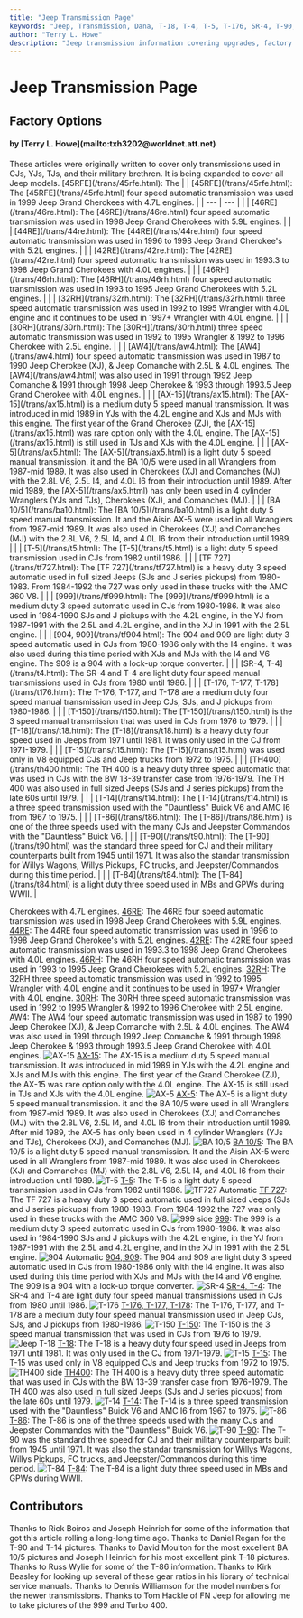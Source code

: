 ```yaml
---
title: "Jeep Transmission Page"
keywords: "Jeep, Transmission, Dana, T-18, T-4, T-5, T-176, SR-4, T-90, T-84, T-86, T-14, T-15"
author: "Terry L. Howe"
description: "Jeep transmission information covering upgrades, factory options, and essential information."
---
```


# Jeep Transmission Page
## Factory Options
<H4>by [Terry L. Howe](mailto:txh3202@worldnet.att.net)</H4>
These articles were originally written to cover only transmissions
used in CJs, YJs, TJs, and their military brethren.  It is being
expanded to cover all Jeep models.
[45RFE](/trans/45rfe.html):  The 
|  | [45RFE](/trans/45rfe.html):  The 
[45RFE](/trans/45rfe.html) four speed automatic transmission was used in 1999 Jeep Grand
Cherokees with 4.7L engines. |
| --- | --- |
|  | [46RE](/trans/46re.html):  The 
[46RE](/trans/46re.html) four speed automatic transmission was used in 1998 Jeep Grand
Cherokees with 5.9L engines. |
|  | [44RE](/trans/44re.html):  The 
[44RE](/trans/44re.html) four speed automatic transmission was used in 1996 to 1998
Jeep Grand Cherokee's with 5.2L engines. |
|  | [42RE](/trans/42re.html):  The 
[42RE](/trans/42re.html) four speed automatic transmission was used in 1993.3 to
1998 Jeep Grand Cherokees with 4.0L engines. |
|  | [46RH](/trans/46rh.html):  The 
[46RH](/trans/46rh.html) four speed automatic transmission was used in 1993 to 1995 Jeep
Grand Cherokees with 5.2L engines. |
|  | [32RH](/trans/32rh.html):  The 
[32RH](/trans/32rh.html) three speed automatic transmission was used in 1992 to 1995 Wrangler
with 4.0L engine and it continues to be used in 1997+ Wrangler with
4.0L engine. |
|  | [30RH](/trans/30rh.html):  The 
[30RH](/trans/30rh.html) three speed automatic transmission was used in 1992 to 1995 Wrangler
& 1992 to 1996 Cherokee with 2.5L engine. |
|  | [AW4](/trans/aw4.html):  The 
[AW4](/trans/aw4.html) four speed automatic transmission was used in 1987 to 1990
Jeep Cherokee (XJ), & Jeep Comanche with 2.5L & 4.0L engines.
The [AW4](/trans/aw4.html) was also used in 1991 through 1992 Jeep Comanche  & 1991 through
1998 Jeep Cherokee & 1993 through 1993.5 Jeep Grand Cherokee
with 4.0L engines. |
|  | [AX-15](/trans/ax15.html):  The [AX-15](/trans/ax15.html) is
a medium duty 5 speed manual transmission.  It was introduced
in mid 1989 in YJs with the 4.2L engine and XJs and MJs with
this engine.  The first year of the Grand Cherokee (ZJ), the
[AX-15](/trans/ax15.html) was rare option only with the 4.0L engine.  The [AX-15](/trans/ax15.html) is
still used in TJs and XJs with the 4.0L engine. |
|  | [AX-5](/trans/ax5.html):  The [AX-5](/trans/ax5.html) is a light
duty 5 speed manual transmission.  it and the BA 10/5
were used in all Wranglers from 1987-mid 1989.  It was also used
in Cherokees (XJ) and Comanches (MJ) with the 2.8L V6, 2.5L I4,
and 4.0L I6 from their introduction until 1989.  After mid 1989,
the [AX-5](/trans/ax5.html) has only been used in 4 cylinder Wranglers (YJs and TJs),
Cherokees (XJ), and Comanches (MJ). |
|  | [BA 10/5](/trans/ba10.html):  The [BA 10/5](/trans/ba10.html) is
a light duty 5 speed manual transmission.  It and the Aisin AX-5
were used in all Wranglers from 1987-mid 1989.  It was also used
in Cherokees (XJ) and Comanches (MJ) with the 2.8L V6, 2.5L I4,
and 4.0L I6 from their introduction until 1989. |
|  | [T-5](/trans/t5.html):  The [T-5](/trans/t5.html) is a light
duty 5 speed transmission used in CJs from 1982 until 1986. |
|  | [TF 727](/trans/tf727.html):  The [TF 727](/trans/tf727.html) is
a heavy duty 3 speed automatic used in full sized Jeeps (SJs and
J series pickups) from 1980-1983.  From 1984-1992 the 727 was only
used in these trucks with the AMC 360 V8. |
|  | [999](/trans/tf999.html):  The [999](/trans/tf999.html) is a medium
duty 3 speed automatic used in CJs from 1980-1986.  It was also used
in 1984-1990 SJs and J pickups with the 4.2L engine, in the YJ from
1987-1991 with the 2.5L and 4.2L engine, and in the XJ in 1991 with
the 2.5L engine. |
|  | [904, 909](/trans/tf904.html):  The 904 and 909
are light duty 3 speed automatic used in CJs from 1980-1986 only with the
I4 engine.  It was also used during this time period with XJs and
MJs with the I4 and V6 engine.  The 909 is a 904 with a lock-up torque
converter. |
|  | [SR-4, T-4](/trans/t4.html):  The SR-4 and T-4
are light duty four speed manual transmissions used in CJs from 1980
until 1986. |
|  | [T-176, T-177, T-178](/trans/t176.html):  The
T-176, T-177, and T-178 are a medium duty four speed manual transmission
used in Jeep CJs, SJs, and J pickups from 1980-1986. |
|  | [T-150](/trans/t150.html):  The [T-150](/trans/t150.html) is the
3 speed manual transmission that was used in CJs from 1976 to 1979. |
|  | [T-18](/trans/t18.html):  The [T-18](/trans/t18.html) is a heavy
duty four speed used in Jeeps from 1971 until 1981.  It was only used
in the CJ from 1971-1979. |
|  | [T-15](/trans/t15.html):  The [T-15](/trans/t15.html) was used only
in V8 equipped CJs and Jeep trucks from 1972 to 1975. |
|  | [TH400](/trans/th400.html):  The TH 400 is a
heavy duty three speed automatic that was used in CJs with the BW 13-39
transfer case from 1976-1979.  The TH 400 was also used in full sized
Jeeps (SJs and J series pickups) from the late 60s until 1979. |
|  | [T-14](/trans/t14.html):  The [T-14](/trans/t14.html) is a three
speed transmission used with the "Dauntless" Buick V6 and AMC I6
from 1967 to 1975. |
|  | [T-86](/trans/t86.html):  The [T-86](/trans/t86.html) is one of the
three speeds used with the many CJs and Jeepster Commandos with the
"Dauntless" Buick V6. |
|  | [T-90](/trans/t90.html):  The [T-90](/trans/t90.html) was
the standard three speed for CJ and their military counterparts
built from 1945 until 1971.  It was also the standar transmission
for Willys Wagons, Willys Pickups, FC trucks, and Jeepster/Commandos
during this time period. |
|  | [T-84](/trans/t84.html):  The [T-84](/trans/t84.html) is a light
duty three speed used in MBs and GPWs during WWII. |

Cherokees with 4.7L engines.
[46RE](/trans/46re.html):  The 
46RE four speed automatic transmission was used in 1998 Jeep Grand
Cherokees with 5.9L engines.
[44RE](/trans/44re.html):  The 
44RE four speed automatic transmission was used in 1996 to 1998
Jeep Grand Cherokee's with 5.2L engines.
[42RE](/trans/42re.html):  The 
42RE four speed automatic transmission was used in 1993.3 to
1998 Jeep Grand Cherokees with 4.0L engines.
[46RH](/trans/46rh.html):  The 
46RH four speed automatic transmission was used in 1993 to 1995 Jeep
Grand Cherokees with 5.2L engines.
[32RH](/trans/32rh.html):  The 
32RH three speed automatic transmission was used in 1992 to 1995 Wrangler
with 4.0L engine and it continues to be used in 1997+ Wrangler with
4.0L engine.
[30RH](/trans/30rh.html):  The 
30RH three speed automatic transmission was used in 1992 to 1995 Wrangler
& 1992 to 1996 Cherokee with 2.5L engine.
[AW4](/trans/aw4.html):  The 
AW4 four speed automatic transmission was used in 1987 to 1990
Jeep Cherokee (XJ), & Jeep Comanche with 2.5L & 4.0L engines.
The AW4 was also used in 1991 through 1992 Jeep Comanche  & 1991 through
1998 Jeep Cherokee & 1993 through 1993.5 Jeep Grand Cherokee
with 4.0L engines.
![AX-15](/trans/ax15sT.jpg)
[AX-15](/trans/ax15.html):  The AX-15 is
a medium duty 5 speed manual transmission.  It was introduced
in mid 1989 in YJs with the 4.2L engine and XJs and MJs with
this engine.  The first year of the Grand Cherokee (ZJ), the
AX-15 was rare option only with the 4.0L engine.  The AX-15 is
still used in TJs and XJs with the 4.0L engine.
![AX-5](/trans/ax5sT.jpg)
[AX-5](/trans/ax5.html):  The AX-5 is a light
duty 5 speed manual transmission.  it and the BA 10/5
were used in all Wranglers from 1987-mid 1989.  It was also used
in Cherokees (XJ) and Comanches (MJ) with the 2.8L V6, 2.5L I4,
and 4.0L I6 from their introduction until 1989.  After mid 1989,
the AX-5 has only been used in 4 cylinder Wranglers (YJs and TJs),
Cherokees (XJ), and Comanches (MJ).
![BA 10/5](/trans/ba10dsT.jpg)
[BA 10/5](/trans/ba10.html):  The BA 10/5 is
a light duty 5 speed manual transmission.  It and the Aisin AX-5
were used in all Wranglers from 1987-mid 1989.  It was also used
in Cherokees (XJ) and Comanches (MJ) with the 2.8L V6, 2.5L I4,
and 4.0L I6 from their introduction until 1989.
![T-5](/trans/t5ds.jpg)
[T-5](/trans/t5.html):  The T-5 is a light
duty 5 speed transmission used in CJs from 1982 until 1986.
![TF727 Automatic](/trans/727ca000_.jpg)
[TF 727](/trans/tf727.html):  The TF 727 is
a heavy duty 3 speed automatic used in full sized Jeeps (SJs and
J series pickups) from 1980-1983.  From 1984-1992 the 727 was only
used in these trucks with the AMC 360 V8. 
![999 side](/trans/tf9992_.jpg)
[999](/trans/tf999.html):  The 999 is a medium
duty 3 speed automatic used in CJs from 1980-1986.  It was also used
in 1984-1990 SJs and J pickups with the 4.2L engine, in the YJ from
1987-1991 with the 2.5L and 4.2L engine, and in the XJ in 1991 with
the 2.5L engine.
![904 Automatic](/toc/tf904s_toc.jpg)
[904, 909](/trans/tf904.html):  The 904 and 909
are light duty 3 speed automatic used in CJs from 1980-1986 only with the
I4 engine.  It was also used during this time period with XJs and
MJs with the I4 and V6 engine.  The 909 is a 904 with a lock-up torque
converter.
![SR-4](/trans/sr4sT.jpg)
[SR-4, T-4](/trans/t4.html):  The SR-4 and T-4
are light duty four speed manual transmissions used in CJs from 1980
until 1986.
![T-176](/trans/t176sT.jpg)
[T-176, T-177, T-178](/trans/t176.html):  The
T-176, T-177, and T-178 are a medium duty four speed manual transmission
used in Jeep CJs, SJs, and J pickups from 1980-1986.
![T-150](/trans/t150sT.jpg)
[T-150](/trans/t150.html):  The T-150 is the
3 speed manual transmission that was used in CJs from 1976 to 1979.
![Jeep T-18](/trans/t18sT.jpg)
[T-18](/trans/t18.html):  The T-18 is a heavy
duty four speed used in Jeeps from 1971 until 1981.  It was only used
in the CJ from 1971-1979.
![T-15](/trans/t15ds_.jpg)
[T-15](/trans/t15.html):  The T-15 was used only
in V8 equipped CJs and Jeep trucks from 1972 to 1975.
![TH400 side](/trans/th4003_.jpg)
[TH400](/trans/th400.html):  The TH 400 is a
heavy duty three speed automatic that was used in CJs with the BW 13-39
transfer case from 1976-1979.  The TH 400 was also used in full sized
Jeeps (SJs and J series pickups) from the late 60s until 1979.
![T-14](/trans/t14sT.jpg)
[T-14](/trans/t14.html):  The T-14 is a three
speed transmission used with the "Dauntless" Buick V6 and AMC I6
from 1967 to 1975.
![T-86](/trans/t86ds_.jpg)
[T-86](/trans/t86.html):  The T-86 is one of the
three speeds used with the many CJs and Jeepster Commandos with the
"Dauntless" Buick V6.
![T-90](/trans/t90dsc_.jpg)
[T-90](/trans/t90.html):  The T-90 was
the standard three speed for CJ and their military counterparts
built from 1945 until 1971.  It was also the standar transmission
for Willys Wagons, Willys Pickups, FC trucks, and Jeepster/Commandos
during this time period.
![T-84](/trans/t84sT.jpg)
[T-84](/trans/t84.html):  The T-84 is a light
duty three speed used in MBs and GPWs during WWII.
## Contributors
Thanks to Rick Boiros and Joseph Heinrich for some of the information
that got this article rolling a long-long time ago.  Thanks to Daniel
Regan for the T-90 and T-14 pictures.  Thanks to David Moulton for
the most excellent BA 10/5 pictures and Joseph Heinrich for his most
excellent pink T-18 pictures.  Thanks to Russ Wylie for some of the T-86
information.  Thanks to Kirk Beasley for looking up several of these
gear ratios in his library of technical service manuals.  Thanks to
Dennis Williamson for the model numbers for the newer transmissions.
Thanks to Tom Hackle of FN Jeep for allowing me to take pictures of
the 999 and Turbo 400.